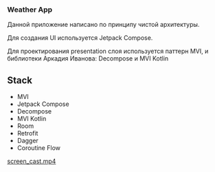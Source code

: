 ### Weather App

Данной приложение написано по принципу чистой архитектуры. 

Для создания UI используется Jetpack Compose. 

Для проектирования presentation слоя используется паттерн MVI, и библиотеки Аркадия Иванова: Decompose и MVI Kotlin

## Stack

- MVI
- Jetpack Compose
- Decompose
- MVI Kotlin
- Room
- Retrofit
- Dagger
- Coroutine Flow

[screen_cast.mp4](.files%2Fscreen_cast.mp4)